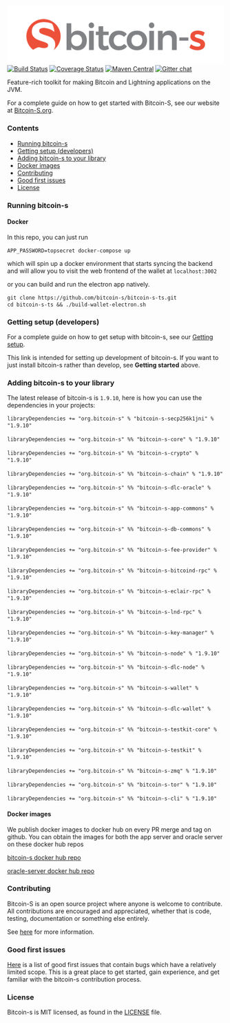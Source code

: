 ![Bitcoin-S logo](website/static/img/bitcoin-s-dark-logo.png)
[![Build Status](https://github.com/bitcoin-s/bitcoin-s/workflows/Release/badge.svg)](https://github.com/bitcoin-s/bitcoin-s/actions) [![Coverage Status](https://coveralls.io/repos/github/bitcoin-s/bitcoin-s/badge.svg?branch=master)](https://coveralls.io/github/bitcoin-s/bitcoin-s?branch=master) [![Maven Central](https://img.shields.io/badge/Maven%20Central-1.9.9-brightgreen.svg)](https://mvnrepository.com/artifact/org.bitcoin-s) [![Gitter chat](https://badges.gitter.im/gitterHQ/gitter.png)](https://gitter.im/bitcoin-s-core)

Feature-rich toolkit for making Bitcoin and Lightning applications on the JVM.

For a complete guide on how to get started with Bitcoin-S, see our website at [Bitcoin-S.org](https://bitcoin-s.org).

### Contents

- [Running bitcoin-s](#running-bitcoin-s)
- [Getting setup (developers)](#getting-setup-developers)
- [Adding bitcoin-s to your library](#adding-bitcoin-s-to-your-library)
- [Docker images](#docker-images)
- [Contributing](#contributing)
- [Good first issues](#good-first-issues)
- [License](#license)

### Running bitcoin-s

#### Docker

In this repo, you can just run

```
APP_PASSWORD=topsecret docker-compose up
```

which will spin up a docker environment that starts syncing the backend and will allow you to visit
the web frontend of the wallet at `localhost:3002`

or you can build and run the electron app natively.

```
git clone https://github.com/bitcoin-s/bitcoin-s-ts.git
cd bitcoin-s-ts && ./build-wallet-electron.sh
```

### Getting setup (developers)

For a complete guide on how to get setup with bitcoin-s, see our [Getting setup](https://bitcoin-s.org/docs/getting-setup).

This link is intended for setting up development of bitcoin-s. If you want to just install bitcoin-s rather than develop, see **Getting started** above.

### Adding bitcoin-s to your library

The latest release of bitcoin-s is `1.9.10`, here is how you can use the dependencies in your projects:

```
libraryDependencies += "org.bitcoin-s" % "bitcoin-s-secp256k1jni" % "1.9.10"

libraryDependencies += "org.bitcoin-s" %% "bitcoin-s-core" % "1.9.10"

libraryDependencies += "org.bitcoin-s" %% "bitcoin-s-crypto" % "1.9.10"

libraryDependencies += "org.bitcoin-s" %% "bitcoin-s-chain" % "1.9.10"

libraryDependencies += "org.bitcoin-s" %% "bitcoin-s-dlc-oracle" % "1.9.10"

libraryDependencies += "org.bitcoin-s" %% "bitcoin-s-app-commons" % "1.9.10"

libraryDependencies += "org.bitcoin-s" %% "bitcoin-s-db-commons" % "1.9.10"

libraryDependencies += "org.bitcoin-s" %% "bitcoin-s-fee-provider" % "1.9.10"

libraryDependencies += "org.bitcoin-s" %% "bitcoin-s-bitcoind-rpc" % "1.9.10"

libraryDependencies += "org.bitcoin-s" %% "bitcoin-s-eclair-rpc" % "1.9.10"

libraryDependencies += "org.bitcoin-s" %% "bitcoin-s-lnd-rpc" % "1.9.10"

libraryDependencies += "org.bitcoin-s" %% "bitcoin-s-key-manager" % "1.9.10"

libraryDependencies += "org.bitcoin-s" %% "bitcoin-s-node" % "1.9.10"

libraryDependencies += "org.bitcoin-s" %% "bitcoin-s-dlc-node" % "1.9.10"

libraryDependencies += "org.bitcoin-s" %% "bitcoin-s-wallet" % "1.9.10"

libraryDependencies += "org.bitcoin-s" %% "bitcoin-s-dlc-wallet" % "1.9.10"

libraryDependencies += "org.bitcoin-s" %% "bitcoin-s-testkit-core" % "1.9.10"

libraryDependencies += "org.bitcoin-s" %% "bitcoin-s-testkit" % "1.9.10"

libraryDependencies += "org.bitcoin-s" %% "bitcoin-s-zmq" % "1.9.10"

libraryDependencies += "org.bitcoin-s" %% "bitcoin-s-tor" % "1.9.10"

libraryDependencies += "org.bitcoin-s" %% "bitcoin-s-cli" % "1.9.10"

```

#### Docker images

We publish docker images to docker hub on every PR merge and tag on github.
You can obtain the images for both the app server and oracle server on these
docker hub repos

[bitcoin-s docker hub repo](https://hub.docker.com/r/bitcoinscala/bitcoin-s-server/tags?page=1&ordering=last_updated)

[oracle-server docker hub repo](https://hub.docker.com/r/bitcoinscala/bitcoin-s-oracle-server/tags?page=1&ordering=last_updated)

### Contributing

Bitcoin-S is an open source project where anyone is welcome to contribute. All contributions are encouraged and appreciated, whether that is code, testing, documentation or something else entirely.

See [here](https://bitcoin-s.org/docs/contributing) for more information.

### Good first issues

[Here](https://github.com/bitcoin-s/bitcoin-s/issues?q=is%3Aopen+is%3Aissue+label%3A%22good+first+issue%22) is a list of good first issues that contain bugs which have a relatively limited scope. This is a great place to get started, gain experience, and get familiar with the bitcoin-s contribution process.

### License

Bitcoin-s is MIT licensed, as found in the [LICENSE](LICENSE) file.
